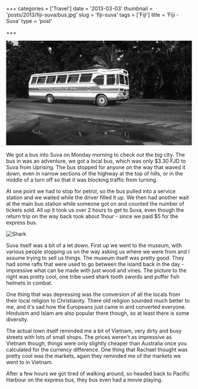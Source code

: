 +++
categories = ['Travel']
date = '2013-03-03'
thumbnail = 'posts/2013/fiji-suva/bus.jpg'
slug = 'fiji-suva'
tags = ['Fiji']
title = 'Fiji - Suva'
type = 'post'

+++

![Fiji Bus](bus.jpg)

We got a bus into Suva on Monday morning to check out the big city. The bus in was an adventure, we got a local bus, which was only $3.30 FJD to Suva from Uprising. The bus stopped for anyone on the way that waved it down, even in narrow sections of the highway at the top of hills, or in the middle of a turn off so that it was blocking traffic from turning.

At one point we had to stop for petrol, so the bus pulled into a service station and we waited while the driver filled it up. We then had another wait at the main bus station while someone got on and counted the number of tickets sold. All up it took us over 2 hours to get to Suva, even though the return trip on the way back took about 1hour - since we paid $5 for the express bus.

![Shark](p1110283.jpg)

Suva itself was a bit of a let down. First up we went to the museum, with various people stopping us on the way asking us where we were from and I assume trying to sell us things. The museum itself was pretty good. They had some rafts that were used to go between the island back in the day - impressive what can be made with just wood and vines. The picture to the right was pretty cool, one tribe used shark tooth swords and puffer fish helmets in combat.

One thing that was depressing was the conversion of all the locals from their local religion to Christianity. There old religion sounded much better to me, and it's sad how the Europeans just came in and converted everyone. Hinduism and Islam are also popular there though, so at least there is some diversity.

The actual town itself reminded me a bit of Vietnam, very dirty and busy streets with lots of small shops. The prices weren't as impressive as Vietnam though, things were only slightly cheaper than Australia once you calculated for the currency difference. One thing that Rachael thought was pretty cool was the markets, again they reminded me of the markets we went to in Vietnam.

After a few hours we got tired of walking around, so headed back to Pacific Harbour on the express bus, they bus even had a movie playing.
